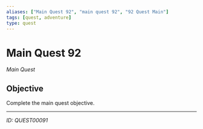 ```yaml
---
aliases: ["Main Quest 92", "main quest 92", "92 Quest Main"]
tags: [quest, adventure]
type: quest
---
```


# Main Quest 92

*Main Quest*

## Objective
Complete the main quest objective.

---
*ID: QUEST00091*